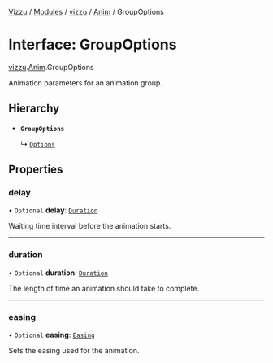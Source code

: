 [Vizzu](../README.md) / [Modules](../modules.md) / [vizzu](../modules/vizzu.md)
/ [Anim](../modules/vizzu.Anim.md) / GroupOptions

# Interface: GroupOptions

[vizzu](../modules/vizzu.md).[Anim](../modules/vizzu.Anim.md).GroupOptions

Animation parameters for an animation group.

## Hierarchy

- **`GroupOptions`**

  ↳ [`Options`](vizzu.Anim.Options.md)

## Properties

### delay

• `Optional` **delay**: [`Duration`](../modules/vizzu.Anim.md#duration)

Waiting time interval before the animation starts.

______________________________________________________________________

### duration

• `Optional` **duration**: [`Duration`](../modules/vizzu.Anim.md#duration)

The length of time an animation should take to complete.

______________________________________________________________________

### easing

• `Optional` **easing**: [`Easing`](../modules/vizzu.Anim.md#easing)

Sets the easing used for the animation.
